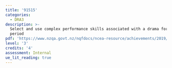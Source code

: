 ```yaml
---
title: '91515'
categories:
  - DRA3
description: >-
  Select and use complex performance skills associated with a drama form or
  period
pdf: 'https://www.nzqa.govt.nz/nqfdocs/ncea-resource/achievements/2019/as91515.pdf'
level: '3'
credits: '4'
assessment: Internal
ue_lit_reading: true
---
```


